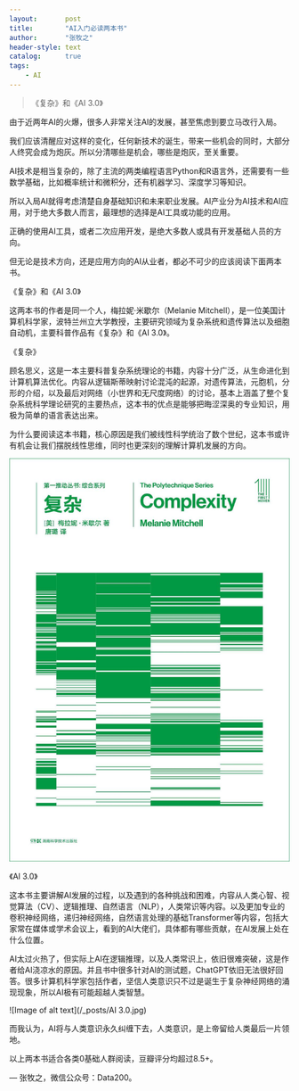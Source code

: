 ```yaml
---
layout:       post
title:        "AI入门必读两本书"
author:       "张牧之"
header-style: text
catalog:      true
tags:
    - AI
---
```


> 《复杂》和《AI 3.0》

由于近两年AI的火爆，很多人非常关注AI的发展，甚至焦虑到要立马改行入局。

我们应该清醒应对这样的变化，任何新技术的诞生，带来一些机会的同时，大部分人终究会成为炮灰。所以分清哪些是机会，哪些是炮灰，至关重要。

AI技术是相当复杂的，除了主流的两类编程语言Python和R语言外，还需要有一些数学基础，比如概率统计和微积分，还有机器学习、深度学习等知识。

所以入局AI就得考虑清楚自身基础知识和未来职业发展。AI产业分为AI技术和AI应用，对于绝大多数人而言，最理想的选择是AI工具或功能的应用。

正确的使用AI工具，或者二次应用开发，是绝大多数人或具有开发基础人员的方向。

但无论是技术方向，还是应用方向的AI从业者，都必不可少的应该阅读下面两本书。

《复杂》和《AI 3.0》

这两本书的作者是同一个人，梅拉妮·米歇尔（Melanie Mitchell），是一位美国计算机科学家，波特兰州立大学教授，主要研究领域为复杂系统和遗传算法以及细胞自动机，主要科普作品有《复杂》和《AI 3.0》。

《复杂》

顾名思义，这是一本主要科普复杂系统理论的书籍，内容十分广泛，从生命进化到计算机算法优化。内容从逻辑斯蒂映射讨论混沌的起源，对遗传算法，元胞机，分形的介绍，以及最后对网络（小世界和无尺度网络）的讨论，基本上涵盖了整个复杂系统科学理论研究的主要热点，这本书的优点是能够把晦涩深奥的专业知识，用极为简单的语言表达出来。

为什么要阅读这本书籍，核心原因是我们被线性科学统治了数个世纪，这本书或许有机会让我们摆脱线性思维，同时也更深刻的理解计算机发展的方向。

![Image of alt text](/_posts/复杂.jpg)

《AI 3.0》

这本书主要讲解AI发展的过程，以及遇到的各种挑战和困难，内容从人类心智、视觉算法（CV）、逻辑推理、自然语言（NLP），人类常识等内容。以及更加专业的卷积神经网络，递归神经网络，自然语言处理的基础Transformer等内容，包括大家常在媒体或学术会议上，看到的AI大佬们，具体都有哪些贡献，在AI发展上处在什么位置。

AI太过火热了，但实际上AI在逻辑推理，以及人类常识上，依旧很难突破，这是作者给AI浇凉水的原因。并且书中很多针对AI的测试题，ChatGPT依旧无法很好回答。很多计算机科学家包括作者，坚信人类意识只不过是诞生于复杂神经网络的涌现现象，所以AI极有可能超越人类智慧。

![Image of alt text](/_posts/AI 3.0.jpg)

而我认为，AI将与人类意识永久纠缠下去，人类意识，是上帝留给人类最后一片领地。

以上两本书适合各类0基础人群阅读，豆瓣评分均超过8.5+。

— 张牧之，微信公众号：Data200。
